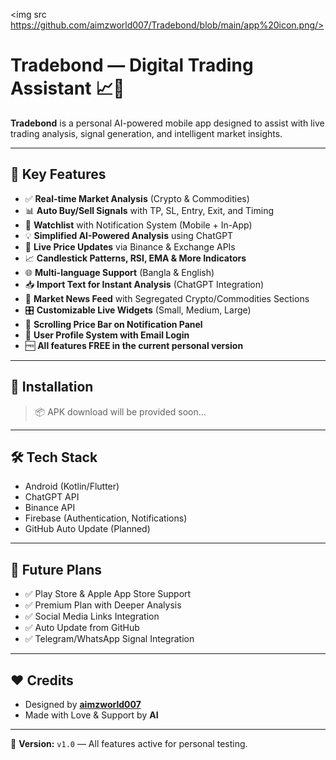 <img src https://github.com/aimzworld007/Tradebond/blob/main/app%20icon.png/>


# Tradebond — Digital Trading Assistant 📈🤖

**Tradebond** is a personal AI-powered mobile app designed to assist with live trading analysis, signal generation, and intelligent market insights.

---

## 🌟 Key Features

- ✅ **Real-time Market Analysis** (Crypto & Commodities)
- 📊 **Auto Buy/Sell Signals** with TP, SL, Entry, Exit, and Timing
- 🔔 **Watchlist** with Notification System (Mobile + In-App)
- 💡 **Simplified AI-Powered Analysis** using ChatGPT
- 🔄 **Live Price Updates** via Binance & Exchange APIs
- 📈 **Candlestick Patterns, RSI, EMA & More Indicators**
- 🌐 **Multi-language Support** (Bangla & English)
- 📥 **Import Text for Instant Analysis** (ChatGPT Integration)
- 📰 **Market News Feed** with Segregated Crypto/Commodities Sections
- 🎛️ **Customizable Live Widgets** (Small, Medium, Large)
- 📱 **Scrolling Price Bar on Notification Panel**
- 👤 **User Profile System with Email Login**
- 🆓 **All features FREE in the current personal version**

---

## 🔧 Installation

> 📦 APK download will be provided soon...

---

## 🛠️ Tech Stack

- Android (Kotlin/Flutter)
- ChatGPT API
- Binance API
- Firebase (Authentication, Notifications)
- GitHub Auto Update (Planned)

---

## 🚀 Future Plans

- ✅ Play Store & Apple App Store Support
- ✅ Premium Plan with Deeper Analysis
- ✅ Social Media Links Integration
- ✅ Auto Update from GitHub
- ✅ Telegram/WhatsApp Signal Integration

---

## ❤️ Credits

- Designed by **[aimzworld007](https://fb.com/aimzworld007)**
- Made with Love & Support by **AI**

---

📌 **Version:** `v1.0` — All features active for personal testing.
